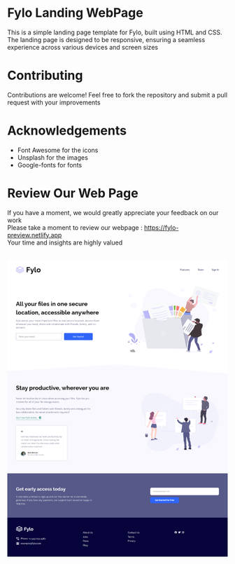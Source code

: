 # Fylo Landing WebPage

This is a simple landing page template for Fylo, built using HTML and CSS. The landing page is designed to be responsive, ensuring a seamless experience across various devices and screen sizes

# Contributing

Contributions are welcome! Feel free to fork the repository and submit a pull request with your improvements

# Acknowledgements

- Font Awesome for the icons 
- Unsplash for the images 
- Google-fonts for fonts

# Review Our Web Page

If you have a moment, we would greatly appreciate your feedback on our work<br>
Please take a moment to review our webpage : https://fylo-preview.netlify.app<br> 
Your time and insights are highly valued<br><br>

![image loading...](./FYLO%20Landing%20Page.png)
